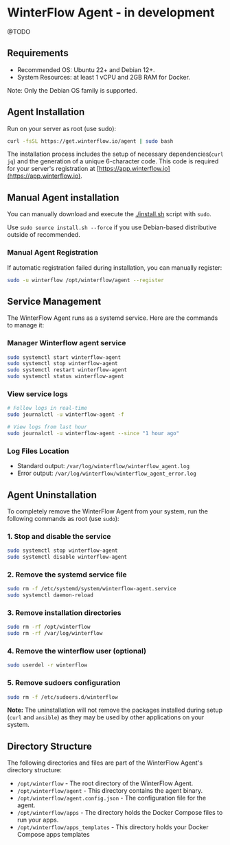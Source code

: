 # WinterFlow Agent - in development

@TODO

## Requirements

- Recommended OS: Ubuntu 22+ and Debian 12+.
- System Resources: at least 1 vCPU and 2GB RAM for Docker.

Note: Only the Debian OS family is supported.

## Agent Installation

Run on your server as root (use sudo):

```sh
curl -fsSL https://get.winterflow.io/agent | sudo bash
```

The installation process includes the setup of necessary dependencies(`curl jq`) and the generation of a unique
6-character code. This code is required for your server's registration
at [https://app.winterflow.io](https://app.winterflow.io).

## Manual Agent installation

You can manually download and execute the [./install.sh](./install.sh) script with `sudo`.

Use `sudo source install.sh --force` if you use Debian-based distributive outside of recommended.

### Manual Agent Registration

If automatic registration failed during installation, you can manually register:

```sh
sudo -u winterflow /opt/winterflow/agent --register
```

## Service Management

The WinterFlow Agent runs as a systemd service. Here are the commands to manage it:

### Manager Winterflow agent service
```sh
sudo systemctl start winterflow-agent
sudo systemctl stop winterflow-agent
sudo systemctl restart winterflow-agent
sudo systemctl status winterflow-agent
```

### View service logs
```sh
# Follow logs in real-time
sudo journalctl -u winterflow-agent -f

# View logs from last hour
sudo journalctl -u winterflow-agent --since "1 hour ago"
```

### Log Files Location
- Standard output: `/var/log/winterflow/winterflow_agent.log`
- Error output: `/var/log/winterflow/winterflow_agent_error.log`


## Agent Uninstallation

To completely remove the WinterFlow Agent from your system, run the following commands as root (use `sudo`):

### 1. Stop and disable the service
```sh
sudo systemctl stop winterflow-agent
sudo systemctl disable winterflow-agent
```

### 2. Remove the systemd service file
```sh
sudo rm -f /etc/systemd/system/winterflow-agent.service
sudo systemctl daemon-reload
```

### 3. Remove installation directories
```sh
sudo rm -rf /opt/winterflow
sudo rm -rf /var/log/winterflow
```

### 4. Remove the winterflow user (optional)
```sh
sudo userdel -r winterflow
```

### 5. Remove sudoers configuration
```sh
sudo rm -f /etc/sudoers.d/winterflow
```

**Note:** The uninstallation will not remove the packages installed during setup (`curl` and `ansible`) as they may be used by other applications on your system.

## Directory Structure

The following directories and files are part of the WinterFlow Agent's directory structure:

* `/opt/winterflow` - The root directory of the WinterFlow Agent.
* `/opt/winterflow/agent` - This directory contains the agent binary.
* `/opt/winterflow/agent.config.json` - The configuration file for the agent.
* `/opt/winterflow/apps` - The directory holds the Docker Compose files to run your apps.
* `/opt/winterflow/apps_templates` - This directory holds your Docker Compose apps templates